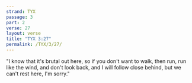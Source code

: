 ```yaml
---
strand: TYX
passage: 3
part: 2
verse: 27
layout: verse
title: "TYX 3:27"
permalink: /TYX/3/27/
---
```

"I know that it's brutal out here, so if you don't want to walk, then run, run like the wind, and don't look back, and I will follow close behind, but we can't rest here, I'm sorry."
